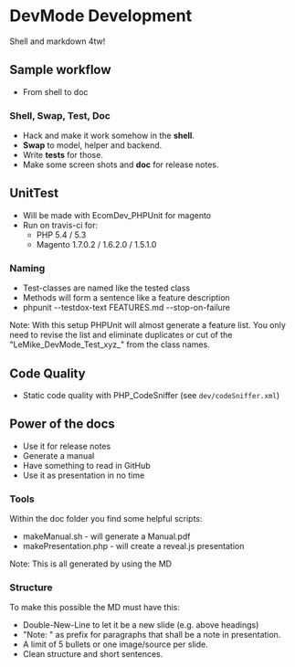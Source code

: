 # DevMode Development

Shell and markdown 4tw!


## Sample workflow

- From shell to doc


### Shell, Swap, Test, Doc

- Hack and make it work somehow in the **shell**.
- **Swap** to model, helper and backend.
- Write **tests** for those.
- Make some screen shots and **doc** for release notes.


## UnitTest

- Will be made with EcomDev_PHPUnit for magento
- Run on travis-ci for:
    - PHP 5.4 / 5.3
    - Magento 1.7.0.2 / 1.6.2.0 / 1.5.1.0


### Naming

- Test-classes are named like the tested class
- Methods will form a sentence like a feature description
- phpunit --testdox-text FEATURES.md  --stop-on-failure

Note:
With this setup PHPUnit will almost generate a feature list.
You only need to revise the list and eliminate duplicates or cut of the "LeMike_DevMode_Test_xyz_"
from the class names.


## Code Quality

- Static code quality with PHP_CodeSniffer (see `dev/codeSniffer.xml`)


## Power of the docs

- Use it for release notes
- Generate a manual
- Have something to read in GitHub
- Use it as presentation in no time


### Tools

Within the doc folder you find some helpful scripts:

- makeManual.sh - will generate a Manual.pdf
- makePresentation.php - will create a reveal.js presentation

Note: This is all generated by using the MD


### Structure

To make this possible the MD must have this:

- Double-New-Line to let it be a new slide (e.g. above headings)
- "Note: " as prefix for paragraphs that shall be a note in presentation.
- A limit of 5 bullets or one image/source per slide.
- Clean structure and short sentences.
